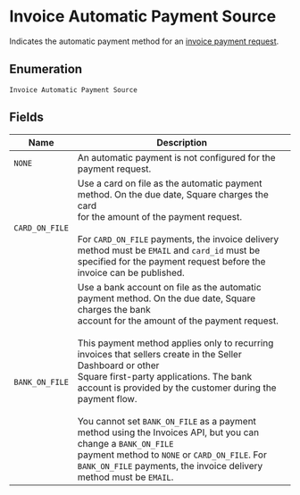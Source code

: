 
# Invoice Automatic Payment Source

Indicates the automatic payment method for an [invoice payment request](../../doc/models/invoice-payment-request.md).

## Enumeration

`Invoice Automatic Payment Source`

## Fields

| Name | Description |
|  --- | --- |
| `NONE` | An automatic payment is not configured for the payment request. |
| `CARD_ON_FILE` | Use a card on file as the automatic payment method. On the due date, Square charges the card<br>for the amount of the payment request.<br><br>For `CARD_ON_FILE` payments, the invoice delivery method must be `EMAIL` and `card_id` must be<br>specified for the payment request before the invoice can be published. |
| `BANK_ON_FILE` | Use a bank account on file as the automatic payment method. On the due date, Square charges the bank<br>account for the amount of the payment request.<br><br>This payment method applies only to recurring invoices that sellers create in the Seller Dashboard or other<br>Square first-party applications. The bank account is provided by the customer during the payment flow.<br><br>You cannot set `BANK_ON_FILE` as a payment method using the Invoices API, but you can change a `BANK_ON_FILE`<br>payment method to `NONE` or `CARD_ON_FILE`. For `BANK_ON_FILE` payments, the invoice delivery method must be `EMAIL`. |

